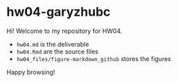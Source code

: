 # hw04-garyzhubc

Hi! Welcome to my repository for HW04. 

* `hw04.md` is the deliverable
* `hw04.Rmd` are the source files
* `hw04_files/figure-markdown_github` stores the figures

Happy browsing!
